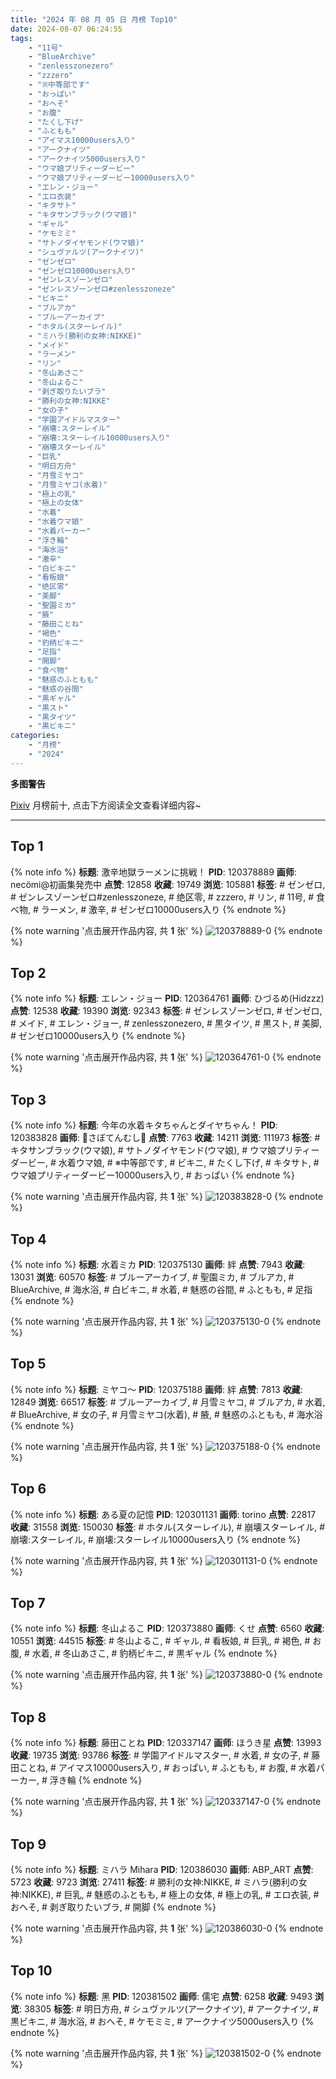 ```yaml
---
title: "2024 年 08 月 05 日 月榜 Top10"
date: 2024-08-07 06:24:55
tags:
    - "11号"
    - "BlueArchive"
    - "zenlesszonezero"
    - "zzzero"
    - "※中等部です"
    - "おっぱい"
    - "おへそ"
    - "お腹"
    - "たくし下げ"
    - "ふともも"
    - "アイマス10000users入り"
    - "アークナイツ"
    - "アークナイツ5000users入り"
    - "ウマ娘プリティーダービー"
    - "ウマ娘プリティーダービー10000users入り"
    - "エレン・ジョー"
    - "エロ衣装"
    - "キタサト"
    - "キタサンブラック(ウマ娘)"
    - "ギャル"
    - "ケモミミ"
    - "サトノダイヤモンド(ウマ娘)"
    - "シュヴァルツ(アークナイツ)"
    - "ゼンゼロ"
    - "ゼンゼロ10000users入り"
    - "ゼンレスゾーンゼロ"
    - "ゼンレスゾーンゼロ#zenlesszoneze"
    - "ビキニ"
    - "ブルアカ"
    - "ブルーアーカイブ"
    - "ホタル(スターレイル)"
    - "ミハラ(勝利の女神:NIKKE)"
    - "メイド"
    - "ラーメン"
    - "リン"
    - "冬山あさこ"
    - "冬山よるこ"
    - "剥ぎ取りたいブラ"
    - "勝利の女神:NIKKE"
    - "女の子"
    - "学園アイドルマスター"
    - "崩壊:スターレイル"
    - "崩壊:スターレイル10000users入り"
    - "崩壊スターレイル"
    - "巨乳"
    - "明日方舟"
    - "月雪ミヤコ"
    - "月雪ミヤコ(水着)"
    - "極上の乳"
    - "極上の女体"
    - "水着"
    - "水着ウマ娘"
    - "水着パーカー"
    - "浮き輪"
    - "海水浴"
    - "激辛"
    - "白ビキニ"
    - "看板娘"
    - "绝区零"
    - "美脚"
    - "聖園ミカ"
    - "腋"
    - "藤田ことね"
    - "褐色"
    - "豹柄ビキニ"
    - "足指"
    - "開脚"
    - "食べ物"
    - "魅惑のふともも"
    - "魅惑の谷間"
    - "黒ギャル"
    - "黒スト"
    - "黒タイツ"
    - "黒ビキニ"
categories:
    - "月榜"
    - "2024"
---
```


<i class="fa fa-triangle-exclamation"></i>**多图警告**<i class="fa fa-triangle-exclamation"></i>

[Pixiv](https://www.pixiv.net/) 月榜前十, 点击下方阅读全文查看详细内容~

<!-- more -->

---

## Top 1

{% note info %}
**标题**: 激辛地獄ラーメンに挑戦！
**PID**: 120378889 **画师**: necömi@初画集発売中
**点赞**: 12858 **收藏**: 19749 **浏览**: 105881
**标签**: # ゼンゼロ, # ゼンレスゾーンゼロ#zenlesszoneze, # 绝区零, # zzzero, # リン, # 11号, # 食べ物, # ラーメン, # 激辛, # ゼンゼロ10000users入り
{% endnote %}

{% note warning '点击展开作品内容, 共 **1** 张' %}
![120378889-0](https://i.pixiv.re/img-original/img/2024/07/09/15/34/26/120378889_p0.png)
{% endnote %}

## Top 2

{% note info %}
**标题**: エレン・ジョー
**PID**: 120364761 **画师**: ひづるめ(Hidzzz)
**点赞**: 12538 **收藏**: 19390 **浏览**: 92343
**标签**: # ゼンレスゾーンゼロ, # ゼンゼロ, # メイド, # エレン・ジョー, # zenlesszonezero, # 黒タイツ, # 黒スト, # 美脚, # ゼンゼロ10000users入り
{% endnote %}

{% note warning '点击展开作品内容, 共 **1** 张' %}
![120364761-0](https://i.pixiv.re/img-original/img/2024/07/09/00/00/18/120364761_p0.jpg)
{% endnote %}

## Top 3

{% note info %}
**标题**: 今年の水着キタちゃんとダイヤちゃん！
**PID**: 120383828 **画师**: 🌵さぼてんむし🌵
**点赞**: 7763 **收藏**: 14211 **浏览**: 111973
**标签**: # キタサンブラック(ウマ娘), # サトノダイヤモンド(ウマ娘), # ウマ娘プリティーダービー, # 水着ウマ娘, # ※中等部です, # ビキニ, # たくし下げ, # キタサト, # ウマ娘プリティーダービー10000users入り, # おっぱい
{% endnote %}

{% note warning '点击展开作品内容, 共 **1** 张' %}
![120383828-0](https://i.pixiv.re/img-original/img/2024/07/09/19/34/39/120383828_p0.jpg)
{% endnote %}

## Top 4

{% note info %}
**标题**: 水着ミカ
**PID**: 120375130 **画师**: 絆
**点赞**: 7943 **收藏**: 13031 **浏览**: 60570
**标签**: # ブルーアーカイブ, # 聖園ミカ, # ブルアカ, # BlueArchive, # 海水浴, # 白ビキニ, # 水着, # 魅惑の谷間, # ふともも, # 足指
{% endnote %}

{% note warning '点击展开作品内容, 共 **1** 张' %}
![120375130-0](https://i.pixiv.re/img-original/img/2024/07/09/11/30/11/120375130_p0.jpg)
{% endnote %}

## Top 5

{% note info %}
**标题**: ミヤコ〜
**PID**: 120375188 **画师**: 絆
**点赞**: 7813 **收藏**: 12849 **浏览**: 66517
**标签**: # ブルーアーカイブ, # 月雪ミヤコ, # ブルアカ, # 水着, # BlueArchive, # 女の子, # 月雪ミヤコ(水着), # 腋, # 魅惑のふともも, # 海水浴
{% endnote %}

{% note warning '点击展开作品内容, 共 **1** 张' %}
![120375188-0](https://i.pixiv.re/img-original/img/2024/07/09/11/33/29/120375188_p0.jpg)
{% endnote %}

## Top 6

{% note info %}
**标题**: ある夏の記憶
**PID**: 120301131 **画师**: torino
**点赞**: 22817 **收藏**: 31558 **浏览**: 150030
**标签**: # ホタル(スターレイル), # 崩壊スターレイル, # 崩壊:スターレイル, # 崩壊:スターレイル10000users入り
{% endnote %}

{% note warning '点击展开作品内容, 共 **1** 张' %}
![120301131-0](https://i.pixiv.re/img-original/img/2024/07/07/00/00/33/120301131_p0.jpg)
{% endnote %}

## Top 7

{% note info %}
**标题**: 冬山よるこ
**PID**: 120373880 **画师**: くせ
**点赞**: 6560 **收藏**: 10551 **浏览**: 44515
**标签**: # 冬山よるこ, # ギャル, # 看板娘, # 巨乳, # 褐色, # お腹, # 水着, # 冬山あさこ, # 豹柄ビキニ, # 黒ギャル
{% endnote %}

{% note warning '点击展开作品内容, 共 **1** 张' %}
![120373880-0](https://i.pixiv.re/img-original/img/2024/07/09/10/00/04/120373880_p0.png)
{% endnote %}

## Top 8

{% note info %}
**标题**: 藤田ことね
**PID**: 120337147 **画师**: ほうき星
**点赞**: 13993 **收藏**: 19735 **浏览**: 93786
**标签**: # 学園アイドルマスター, # 水着, # 女の子, # 藤田ことね, # アイマス10000users入り, # おっぱい, # ふともも, # お腹, # 水着パーカー, # 浮き輪
{% endnote %}

{% note warning '点击展开作品内容, 共 **1** 张' %}
![120337147-0](https://i.pixiv.re/img-original/img/2024/07/08/00/00/26/120337147_p0.jpg)
{% endnote %}

## Top 9

{% note info %}
**标题**: ミハラ Mihara
**PID**: 120386030 **画师**: ABP_ART
**点赞**: 5723 **收藏**: 9723 **浏览**: 27411
**标签**: # 勝利の女神:NIKKE, # ミハラ(勝利の女神:NIKKE), # 巨乳, # 魅惑のふともも, # 極上の女体, # 極上の乳, # エロ衣装, # おへそ, # 剥ぎ取りたいブラ, # 開脚
{% endnote %}

{% note warning '点击展开作品内容, 共 **1** 张' %}
![120386030-0](https://i.pixiv.re/img-original/img/2024/07/09/20/55/36/120386030_p0.jpg)
{% endnote %}

## Top 10

{% note info %}
**标题**: 黑
**PID**: 120381502 **画师**: 儒宅
**点赞**: 6258 **收藏**: 9493 **浏览**: 38305
**标签**: # 明日方舟, # シュヴァルツ(アークナイツ), # アークナイツ, # 黒ビキニ, # 海水浴, # おへそ, # ケモミミ, # アークナイツ5000users入り
{% endnote %}

{% note warning '点击展开作品内容, 共 **1** 张' %}
![120381502-0](https://i.pixiv.re/img-original/img/2024/07/09/18/00/12/120381502_p0.jpg)
{% endnote %}
